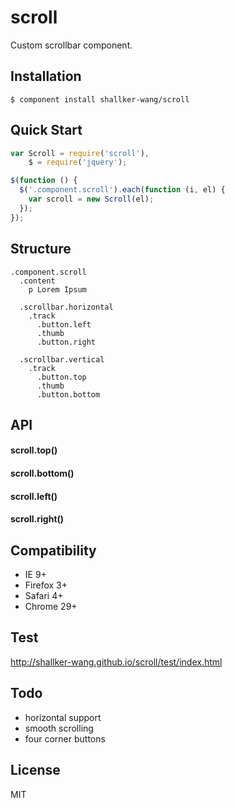 scroll
==========

Custom scrollbar component.

## Installation
```
$ component install shallker-wang/scroll
```

## Quick Start
```javascript
var Scroll = require('scroll'),
    $ = require('jquery');

$(function () {
  $('.component.scroll').each(function (i, el) {
    var scroll = new Scroll(el);
  });
});
```

## Structure
```jade
.component.scroll
  .content
    p Lorem Ipsum

  .scrollbar.horizontal
    .track
      .button.left
      .thumb
      .button.right

  .scrollbar.vertical
    .track
      .button.top
      .thumb
      .button.bottom
```


## API

#### scroll.top()

#### scroll.bottom()

#### scroll.left()

#### scroll.right()


## Compatibility
- IE 9+
- Firefox 3+
- Safari 4+
- Chrome 29+


## Test
http://shallker-wang.github.io/scroll/test/index.html   


## Todo
- horizontal support
- smooth scrolling
- four corner buttons


## License

  MIT
